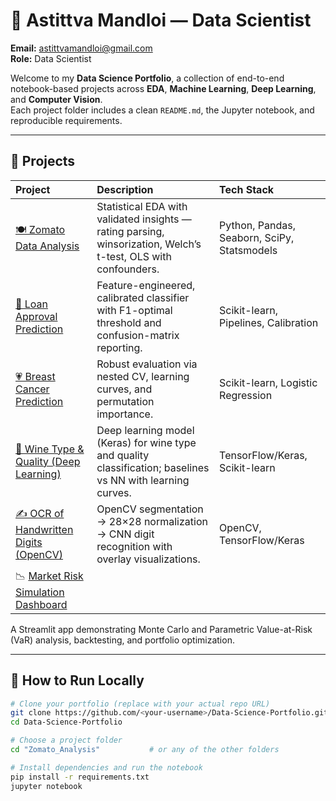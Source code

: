 # 💼 Astittva Mandloi — Data Scientist  

**Email:** astittvamandloi@gmail.com  
**Role:** Data Scientist  

Welcome to my **Data Science Portfolio**, a collection of end-to-end notebook-based projects across **EDA**, **Machine Learning**, **Deep Learning**, and **Computer Vision**.  
Each project folder includes a clean `README.md`, the Jupyter notebook, and reproducible requirements.

---

## 📂 Projects  

| Project | Description | Tech Stack |
|:--|:--|:--|
| [🍽️ Zomato Data Analysis](./Zomato_Analysis) | Statistical EDA with validated insights — rating parsing, winsorization, Welch’s t-test, OLS with confounders. | Python, Pandas, Seaborn, SciPy, Statsmodels |
| [🏦 Loan Approval Prediction](./Loan_Approval_prediction) | Feature-engineered, calibrated classifier with F1-optimal threshold and confusion-matrix reporting. | Scikit-learn, Pipelines, Calibration |
| [💗 Breast Cancer Prediction](./Breast_Cancer_Prediction) | Robust evaluation via nested CV, learning curves, and permutation importance. | Scikit-learn, Logistic Regression |
| [🍷 Wine Type & Quality (Deep Learning)](./Prediction%20of%20Wine%20type%20using%20Deep%20Learning) | Deep learning model (Keras) for wine type and quality classification; baselines vs NN with learning curves. | TensorFlow/Keras, Scikit-learn |
| [✍️ OCR of Handwritten Digits (OpenCV)](./OCR%20of%20Handwritten%20digits%20OpenCV) | OpenCV segmentation → 28×28 normalization → CNN digit recognition with overlay visualizations. | OpenCV, TensorFlow/Keras |
| 📉 [Market Risk Simulation Dashboard](https://risk-dashboard.streamlit.app)
A Streamlit app demonstrating Monte Carlo and Parametric Value-at-Risk (VaR) analysis, backtesting, and portfolio optimization.


---

## 🚀 How to Run Locally  

```bash
# Clone your portfolio (replace with your actual repo URL)
git clone https://github.com/<your-username>/Data-Science-Portfolio.git
cd Data-Science-Portfolio

# Choose a project folder
cd "Zomato_Analysis"           # or any of the other folders

# Install dependencies and run the notebook
pip install -r requirements.txt
jupyter notebook

